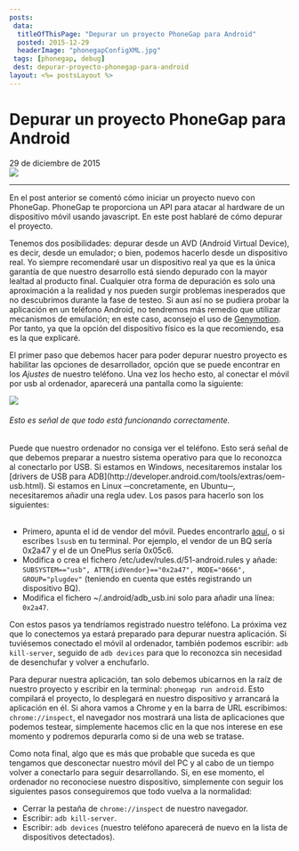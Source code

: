 ```yaml
---
posts:
 data:
  titleOfThisPage: "Depurar un proyecto PhoneGap para Android"
  posted: 2015-12-29
  headerImage: "phonegapConfigXML.jpg"
 tags: [phonegap, debug]
 dest: depurar-proyecto-phonegap-para-android
layout: <%= postsLayout %>
---
```


# Depurar un proyecto PhoneGap para Android

<div class="date">29 de diciembre de 2015</div>

<img class="img-responsive img-border img-full" src="{{pathAssets}}img/phonegapConfigXML.jpg"/>

- - -


En el post anterior se comentó cómo iniciar un proyecto nuevo con PhoneGap. PhoneGap te proporciona un API para atacar al hardware de un dispositivo móvil usando javascript. En este post hablaré de cómo depurar el proyecto.

Tenemos dos posibilidades: depurar desde un AVD (Android Virtual Device), es decir, desde un emulador; o bien, podemos hacerlo desde un dispositivo real. Yo siempre recomendaré usar un dispositivo real ya que es la única garantía de que nuestro desarrollo está siendo depurado con la mayor lealtad al producto final. Cualquier otra forma de depuración es solo una aproximación a la realidad y nos pueden surgir problemas inesperados que no descubrimos durante la fase de testeo. Si aun así no se pudiera probar la aplicación en un teléfono Android, no tendremos más remedio que utilizar mecanismos de emulación; en este caso, aconsejo el uso de [Genymotion](https://www.genymotion.com/). Por tanto, ya que la opción del dispositivo físico es la que recomiendo, esa es la que explicaré.

El primer paso que debemos hacer para poder depurar nuestro proyecto es habilitar las opciones de desarrollador, opción que se puede encontrar en los <em>Ajustes</em> de nuestro teléfono. Una vez los hecho esto, al conectar el móvil por usb al ordenador, aparecerá una pantalla como la siguiente:

<div class="col-md-4">
<img class="img-responsive img-border img-full" src="{{pathAssets}}img/depurar-proyecto-phonegap-para-android-usb-debugging.jpg"/>
<h6 class="help-block">Esto es señal de que todo está funcionando correctamente.</h6>
</div>

<div class="col-md-8">
Puede que nuestro ordenador no consiga ver el teléfono. Esto será señal de que debemos preparar a nuestro sistema operativo para que lo reconozca al conectarlo por USB. Si estamos en Windows, necesitaremos instalar los [drivers de USB para ADB](http://developer.android.com/tools/extras/oem-usb.html). Si estamos en Linux ─concretamente, en Ubuntu─, necesitaremos añadir una regla udev. Los pasos para hacerlo son los siguientes:
</div>
<br style="clear:both" />

- Primero, apunta el id de vendor del móvil. Puedes encontrarlo [aquí](http://developer.android.com/tools/device.html#VendorIds), o si escribes `lsusb` en tu terminal. Por ejemplo, el vendor de un BQ sería 0x2a47 y el de un OnePlus sería 0x05c6.
- Modifica o crea el fichero /etc/udev/rules.d/51-android.rules y añade: `SUBSYSTEM=="usb", ATTR{idVendor}=="0x2a47", MODE="0666", GROUP="plugdev"` (teniendo en cuenta que estés registrando un dispositivo BQ).
- Modifica el fichero ~/.android/adb_usb.ini solo para añadir una línea: `0x2a47`.

Con estos pasos ya tendríamos registrado nuestro teléfono. La próxima vez que lo conectemos ya estará preparado para depurar nuestra aplicación. Si tuviésemos conectado el móvil al ordenador, también podemos escribir: `adb kill-server`, seguido de `adb devices` para que lo reconozca sin necesidad de desenchufar y volver a enchufarlo.

Para depurar nuestra aplicación, tan solo debemos ubicarnos en la raíz de nuestro proyecto y escribir en la terminal: `phonegap run android`. Esto compilará el proyecto, lo desplegará en nuestro dispositivo y arrancará la aplicación en él. Si ahora vamos a Chrome y en la barra de URL escribimos: `chrome://inspect`, el navegador nos mostrará una lista de aplicaciones que podemos testear, simplemente hacemos clic en la que nos interese en ese momento y podremos depurarla como si de una web se tratase.

Como nota final, algo que es más que probable que suceda es que tengamos que desconectar nuestro móvil del PC y al cabo de un tiempo volver a conectarlo para seguir desarrollando. Si, en ese momento, el ordenador no reconociese nuestro dispositivo, simplemente con seguir los siguientes pasos conseguiremos que todo vuelva a la normalidad:

- Cerrar la pestaña de `chrome://inspect` de nuestro navegador.
- Escribir: `adb kill-server`.
- Escribir: `adb devices` (nuestro teléfono aparecerá de nuevo en la lista de dispositivos detectados).